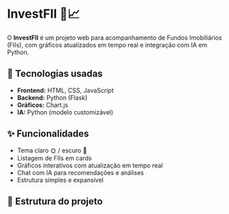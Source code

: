 # InvestFII 💼📈

O **InvestFII** é um projeto web para acompanhamento de Fundos Imobiliários (FIIs), com gráficos atualizados em tempo real e integração com IA em Python.

## 🚀 Tecnologias usadas
- **Frontend:** HTML, CSS, JavaScript
- **Backend:** Python (Flask)
- **Gráficos:** Chart.js
- **IA:** Python (modelo customizável)

## ✨ Funcionalidades
- Tema claro 🌞 / escuro 🌙
- Listagem de FIIs em cards
- Gráficos interativos com atualização em tempo real
- Chat com IA para recomendações e análises
- Estrutura simples e expansível

## 📂 Estrutura do projeto
